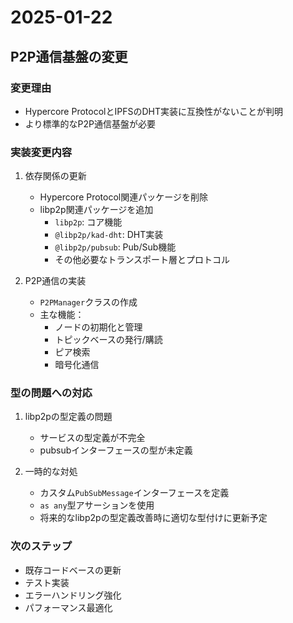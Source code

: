 # 2025-01-22

## P2P通信基盤の変更

### 変更理由
- Hypercore ProtocolとIPFSのDHT実装に互換性がないことが判明
- より標準的なP2P通信基盤が必要

### 実装変更内容
1. 依存関係の更新
   - Hypercore Protocol関連パッケージを削除
   - libp2p関連パッケージを追加
     - `libp2p`: コア機能
     - `@libp2p/kad-dht`: DHT実装
     - `@libp2p/pubsub`: Pub/Sub機能
     - その他必要なトランスポート層とプロトコル

2. P2P通信の実装
   - `P2PManager`クラスの作成
   - 主な機能：
     - ノードの初期化と管理
     - トピックベースの発行/購読
     - ピア検索
     - 暗号化通信

### 型の問題への対応
1. libp2pの型定義の問題
   - サービスの型定義が不完全
   - pubsubインターフェースの型が未定義

2. 一時的な対処
   - カスタム`PubSubMessage`インターフェースを定義
   - `as any`型アサーションを使用
   - 将来的なlibp2pの型定義改善時に適切な型付けに更新予定

### 次のステップ
- 既存コードベースの更新
- テスト実装
- エラーハンドリング強化
- パフォーマンス最適化
